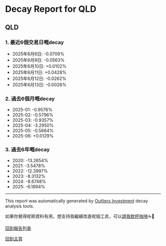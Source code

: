 # Decay Report for QLD

## QLD

### 1. 最近6個交易日嘅decay

- 2025年6月6日: -0.0709%
- 2025年6月9日: -0.0563%
- 2025年6月10日: +0.0102%
- 2025年6月11日: +0.0428%
- 2025年6月12日: -0.0262%
- 2025年6月13日: -0.0028%

### 2. 過去6個月嘅decay

- 2025-01: -0.9576%
- 2025-02: -0.5796%
- 2025-03: -0.9357%
- 2025-04: -3.2950%
- 2025-05: -0.5664%
- 2025-06: +0.0129%

### 3. 過去6年嘅decay

- 2020: -13.2654%
- 2021: -3.5478%
- 2022: -12.3997%
- 2023: -8.3132%
- 2024: -8.6748%
- 2025: -6.1894%

------------------------------
This report was automatically generated by [Outliers Investment](https://outliersecon.github.io/Outliers-Investment/) decay analysis tools.

如果你覺得呢啲資料有用，想支持我繼續改進呢個工具，可以[請我飲杯咖啡](https://buymeacoffee.com/outliersecon)☕🙏

[回到報告列表](https://outliersecon.github.io/Outliers-Investment/reports/reports_public)

[回到主頁](https://outliersecon.github.io/Outliers-Investment/)